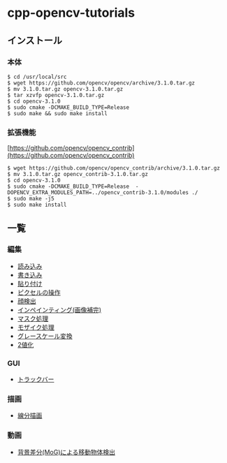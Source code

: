 # cpp-opencv-tutorials

## インストール

### 本体

```
$ cd /usr/local/src
$ wget https://github.com/opencv/opencv/archive/3.1.0.tar.gz
$ mv 3.1.0.tar.gz opencv-3.1.0.tar.gz
$ tar xzvfp opencv-3.1.0.tar.gz
$ cd opencv-3.1.0
$ sudo cmake -DCMAKE_BUILD_TYPE=Release
$ sudo make && sudo make install
```

### 拡張機能

[https://github.com/opencv/opencv_contrib](https://github.com/opencv/opencv_contrib)

```
$ wget https://github.com/opencv/opencv_contrib/archive/3.1.0.tar.gz
$ mv 3.1.0.tar.gz opencv_contrib-3.1.0.tar.gz
$ cd opencv-3.1.0
$ sudo cmake -DCMAKE_BUILD_TYPE=Release  -DOPENCV_EXTRA_MODULES_PATH=../opencv_contrib-3.1.0/modules ./ 
$ sudo make -j5
$ sudo make install
```

## 一覧

### 編集

- [読み込み](https://github.com/syamgot/cpp-opencv-tutorials/tree/master/read)
- [書き込み](https://github.com/syamgot/cpp-opencv-tutorials/tree/master/write)
- [貼り付け](https://github.com/syamgot/cpp-opencv-tutorials/tree/master/paste)
- [ピクセルの操作](https://github.com/syamgot/cpp-opencv-tutorials/tree/master/access_to_pixel)
- [顔検出](https://github.com/syamgot/cpp-opencv-tutorials/tree/master/face_detect)
- [インペインティング(画像補完)](https://github.com/syamgot/cpp-opencv-tutorials/tree/master/inpaint)
- [マスク処理](https://github.com/syamgot/cpp-opencv-tutorials/tree/master/mask)
- [モザイク処理](https://github.com/syamgot/cpp-opencv-tutorials/tree/master/mosaic)
- [グレースケール変換](https://github.com/syamgot/cpp-opencv-tutorials/tree/master/rgb2gray)
- [2値化](https://github.com/syamgot/cpp-opencv-tutorials/tree/master/threshold)

### GUI

- [トラックバー](https://github.com/syamgot/cpp-opencv-tutorials/tree/master/trackbar)

### 描画

- [線分描画](https://github.com/syamgot/cpp-opencv-tutorials/tree/master/line)

### 動画

- [背景差分(MoG)による移動物体検出](https://github.com/syamgot/cpp-opencv-tutorials/tree/master/bgsub_mog2)

